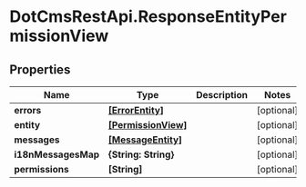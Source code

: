 # DotCmsRestApi.ResponseEntityPermissionView

## Properties

Name | Type | Description | Notes
------------ | ------------- | ------------- | -------------
**errors** | [**[ErrorEntity]**](ErrorEntity.md) |  | [optional] 
**entity** | [**[PermissionView]**](PermissionView.md) |  | [optional] 
**messages** | [**[MessageEntity]**](MessageEntity.md) |  | [optional] 
**i18nMessagesMap** | **{String: String}** |  | [optional] 
**permissions** | **[String]** |  | [optional] 


